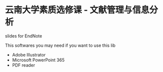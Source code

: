 # 云南大学素质选修课 - 文献管理与信息分析

slides for EndNote

This softwares you may need if you want to use this lib

- Adobe Illustrator
- Microsoft PowerPoint 365
- PDF reader